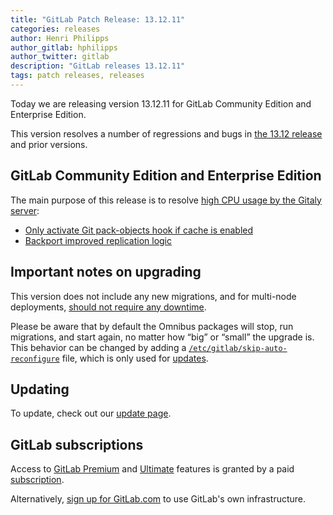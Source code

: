 ```yaml
---
title: "GitLab Patch Release: 13.12.11"
categories: releases
author: Henri Philipps
author_gitlab: hphilipps
author_twitter: gitlab
description: "GitLab releases 13.12.11"
tags: patch releases, releases
---
```


<!-- For detailed instructions on how to complete this, please see https://gitlab.com/gitlab-org/release/docs/blob/master/general/patch/blog-post.md -->

Today we are releasing version 13.12.11 for GitLab Community Edition and Enterprise Edition.

This version resolves a number of regressions and bugs in
[the 13.12 release](/releases/2021/05/22/gitlab-13-12-released/) and
prior versions.

## GitLab Community Edition and Enterprise Edition

The main purpose of this release is to resolve [high CPU usage by the Gitaly
server](https://gitlab.com/gitlab-org/gitaly/-/issues/3754):

- [Only activate Git pack-objects hook if cache is enabled](https://gitlab.com/gitlab-org/gitaly/-/merge_requests/3807)
- [Backport improved replication logic](https://gitlab.com/gitlab-org/gitaly/-/merge_requests/3825)

## Important notes on upgrading

This version does not include any new migrations, and for multi-node deployments, [should not require any downtime](https://docs.gitlab.com/ee/update/#upgrading-without-downtime).

Please be aware that by default the Omnibus packages will stop, run migrations,
and start again, no matter how “big” or “small” the upgrade is. This behavior
can be changed by adding a [`/etc/gitlab/skip-auto-reconfigure`](http://docs.gitlab.com/omnibus/update/README.html) file,
which is only used for [updates](https://docs.gitlab.com/omnibus/update/README.html).

## Updating

To update, check out our [update page](/update/).

## GitLab subscriptions

Access to [GitLab Premium](/pricing/premium/) and [Ultimate](/pricing/ultimate/) features is granted by a paid [subscription](/pricing/).

Alternatively, [sign up for GitLab.com](https://gitlab.com/users/sign_in)
to use GitLab's own infrastructure.
